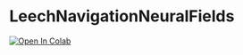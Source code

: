 # LeechNavigationNeuralFields

[![Open In Colab](https://colab.research.google.com/assets/colab-badge.svg)](https://colab.research.google.com/github/qbeslab/LeechNavigationNeuralFields/blob/main/Simulating_Leech_Navigation_Using_Neural_Fields.ipynb)
